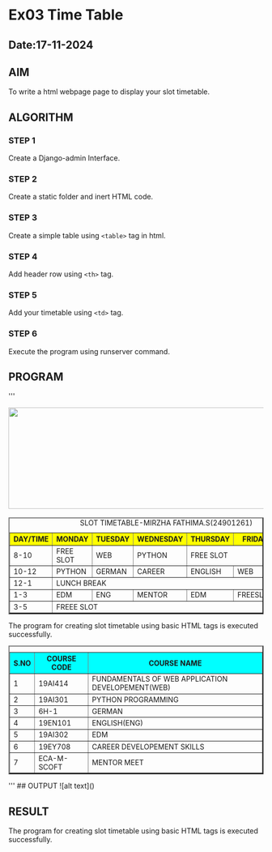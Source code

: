 # Ex03 Time Table
## Date:17-11-2024

## AIM
To write a html webpage page to display your slot timetable.

## ALGORITHM
### STEP 1
Create a Django-admin Interface.

### STEP 2
Create a static folder and inert HTML code.

### STEP 3
Create a simple table using ```<table>``` tag in html.

### STEP 4
Add header row using ```<th>``` tag.

### STEP 5
Add your timetable using ```<td>``` tag.

### STEP 6
Execute the program using runserver command.

## PROGRAM
'''
<html>
<body>
<img src="logo.png" width="700" height="200">
<table border="2" cellspacing="15" cellpadding="5">
<caption>SLOT TIMETABLE-MIRZHA FATHIMA.S(24901261)</caption>
<tr bgcolor="yellow">
<th>DAY/TIME</th>
<th> MONDAY</th>
<th> TUESDAY</th>
<th>WEDNESDAY</th>
<th>THURSDAY</th>
<th>FRIDAY</th>
<th>SATURDAY</th>
</tr>
<tr>
<td>8-10</td>
<td>FREE SLOT</td>
<td>WEB</td>
<td>PYTHON</td>
<td colspan="3">FREE SLOT</td>
</tr>
<tr>
<td>10-12</td>
<td>PYTHON</td>
<td>GERMAN</td>
<td>CAREER</td>
<td>ENGLISH</td>
<td>WEB</td>
<td>GERMAN</td>
</tr>
<tr>
<td>12-1</td>
<td colspan="6">LUNCH BREAK</td>
</tr>
<tr>
<td>1-3</td>
<td>EDM</td>
<td>ENG</td>
<td>MENTOR</td>
<td>EDM</td>
<td>FREESLOT</td>
<td>WEB</td>
</tr>
<tr>
<td>3-5</td>
<td colspan="6">FREEE SLOT</td>
</tr>
</table>
<table border="2" cellspacing="15" cellpadding="5">
<caption COURSES >
<tr bgcolor="cyan">
<th>S.NO</th>
<th>COURSE CODE</th>
<th>COURSE NAME</th>
</tr>
<tr>
<td>1</td>
<td>19AI414</td>
<td>FUNDAMENTALS OF WEB APPLICATION DEVELOPEMENT(WEB)</td>
</tr>
<tr>
<td>2</td>
<td>19AI301</td>
<td>PYTHON PROGRAMMING</td>
</tr>
<tr>
<td>3</td>
<td>6H-1</td>
<td>GERMAN</td>
</tr>
<tr>
<td>4</td>
<td>19EN101</td>
<td>ENGLISH(ENG)</td>
</tr>
The program for creating slot timetable using basic HTML tags is executed successfully.
<tr>
<td>5</td>
<td>19AI302</td>
<td>EDM</td>
</tr>
<tr>
<td>6</td>
<td>19EY708</td>
<td>CAREER DEVELOPEMENT SKILLS</td>
</tr>
<tr>
<td>7</td>
<td>ECA-M-SCOFT</td>
<td>MENTOR MEET</td>
</tr>
</table>
</body>
<html>
'''
## OUTPUT
![alt text](<Screenshot (59).png>)

## RESULT
The program for creating slot timetable using basic HTML tags is executed successfully.
